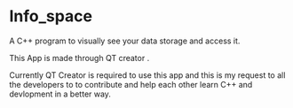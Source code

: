 # Info_space
A C++ program to visually see your data storage and access it.

This App is made through QT creator .

Currently QT Creator is required to use this app and this is my request to all the developers to to contribute
and help each other learn C++ and devlopment in a better way.
